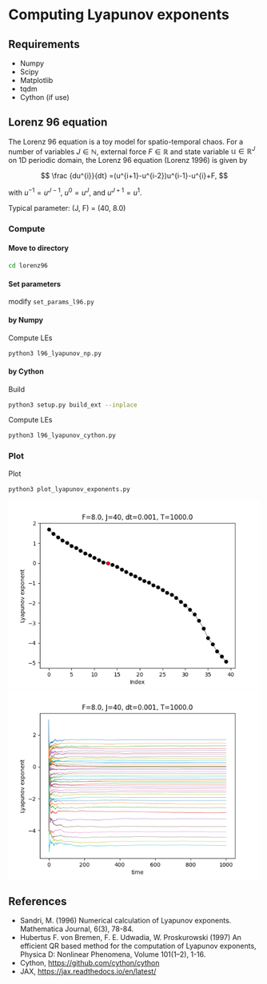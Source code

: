 # Computing Lyapunov exponents

## Requirements
- Numpy
- Scipy
- Matplotlib
- tqdm
- Cython (if use)
<!-- - JAX (if use) -->

## Lorenz 96 equation
The Lorenz 96 equation is a toy model for spatio-temporal chaos.
For a number of variables $J \in \mathbb{N}$, external force $F \in \mathbb{R}$ and state variable $\mathbb{u} \in \mathbb{R}^J$ on 1D periodic domain, the Lorenz 96 equation (Lorenz 1996) is given by

$$ \frac {du^{i}}{dt} =(u^{i+1}-u^{i-2})u^{i-1}-u^{i}+F, $$

with $u^{-1} = u^{J-1}$, $u^0 = u^J$, and $u^{J+1} = u^1$.

Typical parameter: (J, F) = (40, 8.0)

### Compute
#### Move to directory
```sh
cd lorenz96
```

#### Set parameters
modify `set_params_l96.py`

#### by Numpy
Compute LEs
```sh
python3 l96_lyapunov_np.py
```

#### by Cython
Build
```sh
python3 setup.py build_ext --inplace
```

Compute LEs
```sh
python3 l96_lyapunov_cython.py
```
<!-- 
#### by JAX
Compute LEs
```sh
python3 l96_lyapunov_jnp.py
``` -->

### Plot
Plot
```sh
python3 plot_lyapunov_exponents.py
```

![LE](https://github.com/KotaTakeda/lyapunov/blob/main/lorenz96/lyapunov_exponents.png)
![LE_t](https://github.com/KotaTakeda/lyapunov/blob/main/lorenz96/lyapunov_exponents_t.png)



## References
- Sandri, M. (1996) Numerical calculation of Lyapunov exponents. Mathematica Journal, 6(3), 78-84.
- Hubertus F. von Bremen, F. E. Udwadia, W. Proskurowski (1997) An efficient QR based method for the computation of Lyapunov exponents, Physica D: Nonlinear Phenomena, Volume 101(1–2), 1-16.
- Cython, https://github.com/cython/cython
- JAX, https://jax.readthedocs.io/en/latest/
